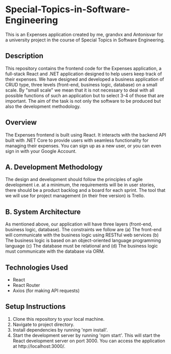# Special-Topics-in-Software-Engineering

This is an Expenses application created by me, grandvx and Antonisvar for a university project in the course of Special Topics in Software Engineering.
   
## Description

This repository contains the frontend code for the Expenses application, a full-stack React and .NET application designed to help users keep track of their expenses.
We have designed and developed a business application of CRUD type, three levels (front-end, business logic, database) on a small scale. By "small scale" we mean that it is not necessary to deal with all possible functions of such an application but to select 3-4 of those that are important. The aim of the task is not only the software to be produced but also the development methodology.

## Overview

The Expenses frontend is built using React. It interacts with the backend API built with .NET Core to provide users with seamless functionality for managing their expenses.
You can sign up as a new user, or you can even sign in with your Google Account.

## A. Development Methodology

Τhe design and development should follow the principles of agile development i.e. at a minimum, the requirements will be in user stories, there should be a product backlog and a board for each sprint.
The tool that we will use for project management (in their free version) is Trello.

## B. System Architecture

As mentioned above, our application will have three layers (front-end, business logic, database).
The constraints we follow are
(a) The front-end will communicate with the business logic using RESTful web services
(b) The business logic is based on an object-oriented language programming language
(c) The database must be relational and
(d) The business logic must communicate with the database via ORM.


## Technologies Used

* React
* React Router
* Axios (for making API requests)

## Setup Instructions

1. Clone this repository to your local machine.
2. Navigate to project directory.
3. Install dependencies by running 'npm install'.
4. Start the development server by running 'npm start'.
This will start the React development server on port 3000. You can access the application at http://localhost:3000/.
